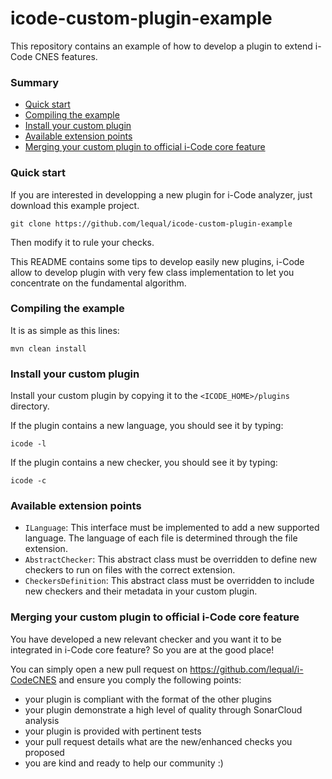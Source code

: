 # icode-custom-plugin-example
This repository contains an example of how to develop a plugin to extend i-Code CNES features.

### Summary
* [Quick start](#quick-start)
* [Compiling the example](#compiling-the-example)
* [Install your custom plugin](#install-your-custom-plugin)
* [Available extension points](#available-extension-points)
* [Merging your custom plugin to official i-Code core feature](#merging-your-custom-plugin-to-official-i-code-core-feature)

### Quick start
If you are interested in developping a new plugin for i-Code analyzer, just download this example project.
```
git clone https://github.com/lequal/icode-custom-plugin-example
``` 
Then modify it to rule your checks.

This README contains some tips to develop easily new plugins, i-Code allow to develop plugin with very few class implementation to let you concentrate on the fundamental algorithm.

### Compiling the example
It is as simple as this lines:
```
mvn clean install
```

### Install your custom plugin
Install your custom plugin by copying it to the `<ICODE_HOME>/plugins` directory.

If the plugin contains a new language, you should see it by typing:
```
icode -l
```

If the plugin contains a new checker, you should see it by typing:
```
icode -c
```

### Available extension points
- `ILanguage`: This interface must be implemented to add a new supported language. The language of each file is determined through the file extension.
- `AbstractChecker`: This abstract class must be overridden to define new checkers to run on files with the correct extension.
- `CheckersDefinition`: This abstract class must be overridden to include new checkers and their metadata in your custom plugin.

### Merging your custom plugin to official i-Code core feature
You have developed a new relevant checker and you want it to be integrated in i-Code core feature? So you are at the good place!

You can simply open a new pull request on https://github.com/lequal/i-CodeCNES and ensure you comply the following points:
- your plugin is compliant with the format of the other plugins
- your plugin demonstrate a high level of quality through SonarCloud analysis
- your plugin is provided with pertinent tests
- your pull request details what are the new/enhanced checks you proposed
- you are kind and ready to help our community :)